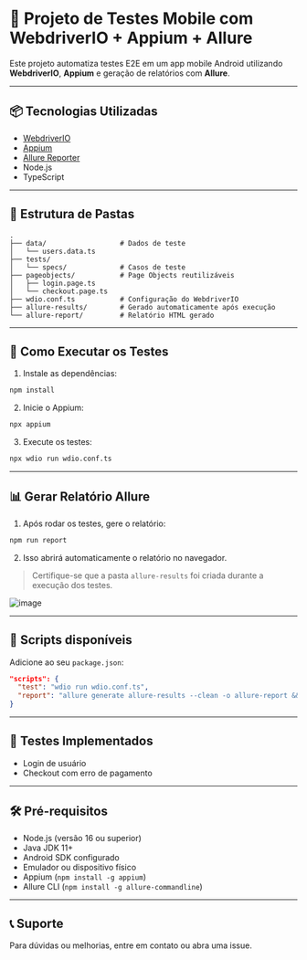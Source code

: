 # 🤖 Projeto de Testes Mobile com WebdriverIO + Appium + Allure

Este projeto automatiza testes E2E em um app mobile Android utilizando **WebdriverIO**, **Appium** e geração de relatórios com **Allure**.

---

## 📦 Tecnologias Utilizadas

- [WebdriverIO](https://webdriver.io/)
- [Appium](https://appium.io/)
- [Allure Reporter](https://docs.qameta.io/allure/)
- Node.js
- TypeScript

---

## 📁 Estrutura de Pastas

```
.
├── data/                  # Dados de teste
│   └── users.data.ts
├── tests/
│   └── specs/             # Casos de teste
├── pageobjects/           # Page Objects reutilizáveis
│   ├── login.page.ts
│   └── checkout.page.ts
├── wdio.conf.ts           # Configuração do WebdriverIO
├── allure-results/        # Gerado automaticamente após execução
└── allure-report/         # Relatório HTML gerado
```

---

## 🚀 Como Executar os Testes

1. Instale as dependências:
```bash
npm install
```

2. Inicie o Appium:
```bash
npx appium
```

3. Execute os testes:
```bash
npx wdio run wdio.conf.ts
```

---

## 📊 Gerar Relatório Allure

1. Após rodar os testes, gere o relatório:
```bash
npm run report
```

2. Isso abrirá automaticamente o relatório no navegador.

> Certifique-se que a pasta `allure-results` foi criada durante a execução dos testes.

![image](https://github.com/user-attachments/assets/f04db81a-9174-44e0-ade2-486d4add7fcb)

---

## 📜 Scripts disponíveis

Adicione ao seu `package.json`:

```json
"scripts": {
  "test": "wdio run wdio.conf.ts",
  "report": "allure generate allure-results --clean -o allure-report && allure open allure-report"
}
```

---

## 🧪 Testes Implementados

- Login de usuário
- Checkout com erro de pagamento

---

## 🛠 Pré-requisitos

- Node.js (versão 16 ou superior)
- Java JDK 11+
- Android SDK configurado
- Emulador ou dispositivo físico
- Appium (`npm install -g appium`)
- Allure CLI (`npm install -g allure-commandline`)

---

## 📞 Suporte

Para dúvidas ou melhorias, entre em contato ou abra uma issue.

